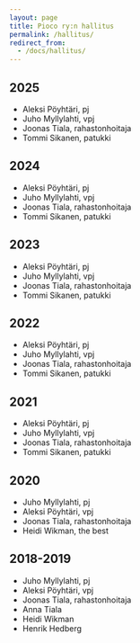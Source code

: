 ```yaml
---
layout: page
title: Pioco ry:n hallitus
permalink: /hallitus/
redirect_from:
  - /docs/hallitus/
---
```


## 2025

- Aleksi Pöyhtäri, pj
- Juho Myllylahti, vpj
- Joonas Tiala, rahastonhoitaja
- Tommi Sikanen, patukki

## 2024

- Aleksi Pöyhtäri, pj
- Juho Myllylahti, vpj
- Joonas Tiala, rahastonhoitaja
- Tommi Sikanen, patukki

## 2023

- Aleksi Pöyhtäri, pj
- Juho Myllylahti, vpj
- Joonas Tiala, rahastonhoitaja
- Tommi Sikanen, patukki

## 2022

- Aleksi Pöyhtäri, pj
- Juho Myllylahti, vpj
- Joonas Tiala, rahastonhoitaja
- Tommi Sikanen, patukki

## 2021

- Aleksi Pöyhtäri, pj
- Juho Myllylahti, vpj
- Joonas Tiala, rahastonhoitaja
- Tommi Sikanen, patukki

## 2020

- Juho Myllylahti, pj
- Aleksi Pöyhtäri, vpj
- Joonas Tiala, rahastonhoitaja
- Heidi Wikman, the best

## 2018-2019

- Juho Myllylahti, pj
- Aleksi Pöyhtäri, vpj
- Joonas Tiala, rahastonhoitaja
- Anna Tiala
- Heidi Wikman
- Henrik Hedberg
